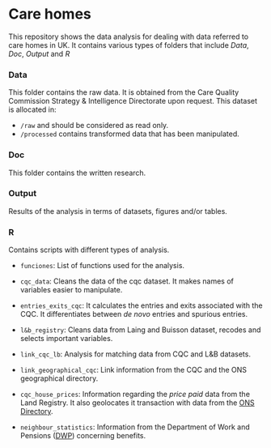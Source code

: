 # Care homes

This repository shows the data analysis for dealing with data referred to care homes in UK. It contains various types of folders that include _Data_, _Doc_, _Output_ and _R_

### Data

This folder contains the raw data. It is obtained from the Care Quality Commission Strategy & Intelligence Directorate upon request. This dataset is allocated in:

  - `/raw` and should be considered as read only.
  - `/processed` contains transformed data that has been manipulated. 
  

### Doc

This folder contains the written research.


### Output 

Results of the analysis in terms of datasets, figures and/or tables. 

### R 

Contains scripts with different types of analysis.

   - `funciones`: List of functions used for the analysis. 
   
   - `cqc_data`: Cleans the data of the cqc dataset. It makes names of variables easier to manipulate.
   
   - `entries_exits_cqc`: It calculates the entries and exits associated with the CQC. It differentiates between _de novo_ entries and spurious entries. 
   
   - `l&b_registry`: Cleans data from Laing and Buisson dataset, recodes and selects important variables. 
   
   - `link_cqc_lb`: Analysis for matching data from CQC and L&B datasets.
   
   - `link_geographical_cqc`: Link information from the CQC and the ONS geographical directory.
   
   - `cqc_house_prices`: Information regarding the _price paid_ data from the Land Registry. It also geolocates it transaction with data from the [ONS Directory](https://data.gov.uk/dataset/ons-postcode-directory-august-2016-centroids). 
   
   - `neighbour_statistics`: Information from the Department of Work and Pensions ([DWP](https://www.nomisweb.co.uk)) concerning benefits. 


